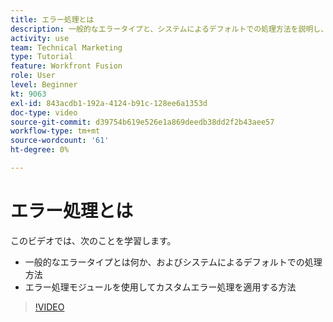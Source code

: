 ```yaml
---
title: エラー処理とは
description: 一般的なエラータイプと、システムによるデフォルトでの処理方法を説明し、次に [!DNL Adobe Workfront Fusion].
activity: use
team: Technical Marketing
type: Tutorial
feature: Workfront Fusion
role: User
level: Beginner
kt: 9063
exl-id: 843acdb1-192a-4124-b91c-128ee6a1353d
doc-type: video
source-git-commit: d39754b619e526e1a869deedb38dd2f2b43aee57
workflow-type: tm+mt
source-wordcount: '61'
ht-degree: 0%

---
```


# エラー処理とは

このビデオでは、次のことを学習します。

* 一般的なエラータイプとは何か、およびシステムによるデフォルトでの処理方法
* エラー処理モジュールを使用してカスタムエラー処理を適用する方法

>[!VIDEO](https://video.tv.adobe.com/v/335304/?quality=12)

